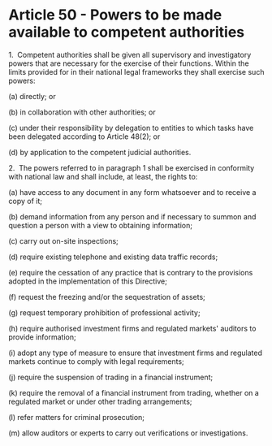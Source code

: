 # Article 50 - Powers to be made available to competent authorities


1.  Competent authorities shall be given all supervisory and investigatory powers that are necessary for the exercise of their functions. Within the limits provided for in their national legal frameworks they shall exercise such powers:

(a) directly; or

(b) in collaboration with other authorities; or

(c) under their responsibility by delegation to entities to which tasks have been delegated according to Article 48(2); or

(d) by application to the competent judicial authorities.

2.  The powers referred to in paragraph 1 shall be exercised in conformity with national law and shall include, at least, the rights to:

(a) have access to any document in any form whatsoever and to receive a copy of it;

(b) demand information from any person and if necessary to summon and question a person with a view to obtaining information;

(c) carry out on-site inspections;

(d) require existing telephone and existing data traffic records;

(e) require the cessation of any practice that is contrary to the provisions adopted in the implementation of this Directive;

(f) request the freezing and/or the sequestration of assets;

(g) request temporary prohibition of professional activity;

(h) require authorised investment firms and regulated markets' auditors to provide information;

(i) adopt any type of measure to ensure that investment firms and regulated markets continue to comply with legal requirements;

(j) require the suspension of trading in a financial instrument;

(k) require the removal of a financial instrument from trading, whether on a regulated market or under other trading arrangements;

(l) refer matters for criminal prosecution;

(m) allow auditors or experts to carry out verifications or investigations.
